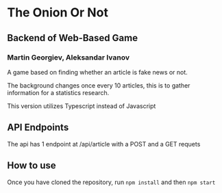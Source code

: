 # The Onion Or Not

## Backend of Web-Based Game

### Martin Georgiev, Aleksandar Ivanov

A game based on finding whether an article is fake news or not.

The background changes once every 10 articles, this is to gather information for a statistics research.

This version utilizes Typescript instead of Javascript

## API Endpoints

The api has 1 endpoint at /api/article with a POST and a GET requets

## How to use

Once you have cloned the repository, run `npm install` and then `npm start`
